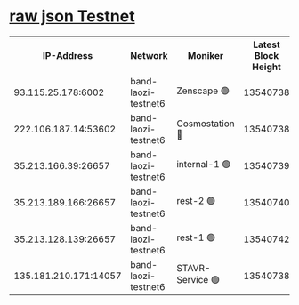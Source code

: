 
[raw json Testnet](https://rpc-check.bandt.stavr.tech/bandt/rpcbandt_result.json)
=

<table><tr><th>IP-Address</th><th>Network</th><th>Moniker</th><th>Latest Block Height</th><th>Earliest Block Height</th><th>Catching Up</th><th>Voting Power</th><th>Scan Time</th></tr><tr><td>93.115.25.178:6002</td><td>band-laozi-testnet6</td><td>Zenscape 🟢</td><td>13540738</td><td>12460001</td><td>False</td><td>0</td><td>2023-12-04T14:16:04.366105173UTC</td></tr><tr><td>222.106.187.14:53602</td><td>band-laozi-testnet6</td><td>Cosmostation 🔴</td><td>13540738</td><td>13177501</td><td>False</td><td>2203223</td><td>2023-12-04T14:16:05.987761802UTC</td></tr><tr><td>35.213.166.39:26657</td><td>band-laozi-testnet6</td><td>internal-1 🟢</td><td>13540739</td><td>13440739</td><td>False</td><td>0</td><td>2023-12-04T14:16:07.200473849UTC</td></tr><tr><td>35.213.189.166:26657</td><td>band-laozi-testnet6</td><td>rest-2 🟢</td><td>13540740</td><td>13440740</td><td>False</td><td>0</td><td>2023-12-04T14:16:08.402605580UTC</td></tr><tr><td>35.213.128.139:26657</td><td>band-laozi-testnet6</td><td>rest-1 🟢</td><td>13540742</td><td>13440742</td><td>False</td><td>0</td><td>2023-12-04T14:16:13.773256788UTC</td></tr><tr><td>135.181.210.171:14057</td><td>band-laozi-testnet6</td><td>STAVR-Service 🟢</td><td>13540738</td><td>13539001</td><td>False</td><td>0</td><td>2023-12-04T14:16:04.703952633UTC</td></tr></table>
